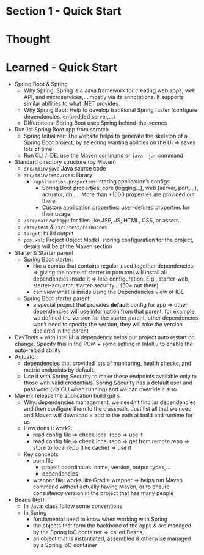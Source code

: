 # Section 1 - Quick Start

# Thought

# Learned - Quick Start

- Spring Boot & Spring
    - Why Spring: Spring is a Java framework for creating web apps, web API, and microservices,… mostly via its annotations. It supports similar abilities to what .NET provides.
    - Why Spring Boot: Help to develop traditional Spring faster (configure dependencies, embedded server,…)
    - Differences: Spring Boot uses Spring behind-the-scenes
- Run 1st Spring Boot app from scratch
    - Spring Initializer: The website helps to generate the skeleton of a Spring Boot project, by selecting wanting abilities on the UI ⇒ saves lots of time
    - Run CLI / IDE: use the Maven command or `java -jar` command
- Standard directory structure (by Maven)
    - `src/main/java` Java source code
    - `src/main/resources`: library
        - `/application.properties`: storing application’s configs
            - Spring Boot properties: core (logging…), web (server, port,…), actuator, db.,… More than +1000 properties are provided out there
            - Custom application properties: user-defined properties for their usage.
    - `/src/main/webapp`: for files like JSP, JS, HTML, CSS, or assets
    - `/src/test` & `/src/test/resources`
    - `target`: build output
    - `pom.xml`: Project Object Model, storing configuration for the project, details will be at the Maven section
- Starter & Starter parent
    - Spring Boot starter:
        - like a combo that contains regular-used together dependencies ⇒ giving the name of starter in pom.xml will install all dependencies inside it ⇒ less configuration. E.g., starter-web, starter-actuator, starter-security… (30+ out there)
        - can view what is inside using the Dependencies view of IDE
    - Spring Boot starter parent:
        - a special project that provides **************default************** config for app ⇒  other dependencies will use information from that parent, for example, we defined the version for the starter parent, other dependencies won’t need to specify the version, they will take the version declared in the parent
- DevTools + with IntelliJ: a dependency helps our project auto restart on change. Specify this in the POM + some setting in IntelliJ to enable the auto-reload ability
- Actuator:
    - dependencies that provided lots of monitoring, health checks, and metric endpoints by default.
    - Use it with Spring Security to make these endpoints available only to those with valid credentials. Spring Security has a default user and password (via CLI when running) and we can override it also
- Maven: release the application build gut s
    - Why: dependencies management, we needn’t find jar dependencies and then configure them to the classpath. Just list all that we need and Maven will download + add to the path at build and runtime for us
    - How does it work?:
        - read config file ⇒ check local repo <yes> ⇒ use it
        - read config file ⇒ check local repo <no> ⇒ get from remote repo ⇒ store to local repo (like cache) ⇒ use it
    - Key concepts
        - pom file
            - project coordinates: name, version, output types,…
            - dependencies
        - wrapper file: works like Gradle wrapper ⇒ helps run Maven command without actually having Maven, or to ensure consistency version in the project that has many people
- Beans ([Ref](https://docs.spring.io/spring-framework/docs/3.2.x/spring-framework-reference/html/beans.html)):
    - In Java: class follow some conventions
    - In Spring
        - fundamental need to know when working with Spring
        - the objects that form the backbone of the apps & are managed by the Spring IoC container ⇒ called Beans.
        - an object that is instantiated, assembled & otherwise managed by a Spring IoC container